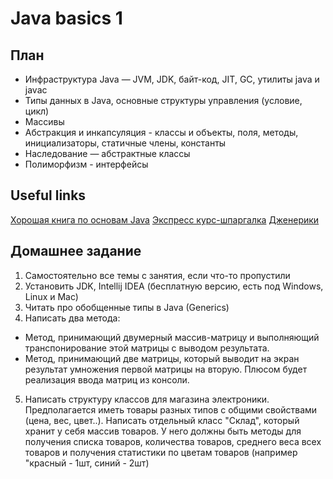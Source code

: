 # Java basics 1

## План

* Инфраструктура Java — JVM, JDK, байт-код, JIT, GC, утилиты java и javac
* Типы данных в Java, основные структуры управления (условие, цикл)
* Массивы
* Абстракция и инкапсуляция - классы и объекты, поля, методы, инициализаторы, статичные члены, константы
* Наследование — абстрактные классы
* Полиморфизм - интерфейсы

## Useful links
[Хорошая книга по основам Java](https://vk.com/wall-54530371_1604)
[Экспресс курс-шпаргалка](http://developer.alexanderklimov.ru/android/java/java.php)
[Дженерики](http://www.quizful.net/post/java-generics-tutorial)

## Домашнее задание

1) Самостоятельно все темы с занятия, если что-то пропустили
2) Установить JDK, Intellij IDEA (бесплатную версию, есть под Windows, Linux и Mac)
3) Читать про обобщенные типы в Java (Generics)
4) Написать два метода:
  * Метод, принимающий двумерный массив-матрицу и выполняющий транспонирование этой матрицы с выводом результата.
  * Метод, принимающий две матрицы, который выводит на экран результат умножения первой матрицы на вторую.
Плюсом будет реализация ввода матриц из консоли.
5) Написать структуру классов для магазина электроники. Предполагается иметь товары разных типов с общими свойствами (цена, вес, цвет..). 
Написать отдельный класс "Склад", который хранит у себя массив товаров. У него должны быть методы для получения списка товаров, количества товаров, среднего веса всех товаров и получения статистики по цветам товаров (например "красный - 1шт, синий - 2шт)
